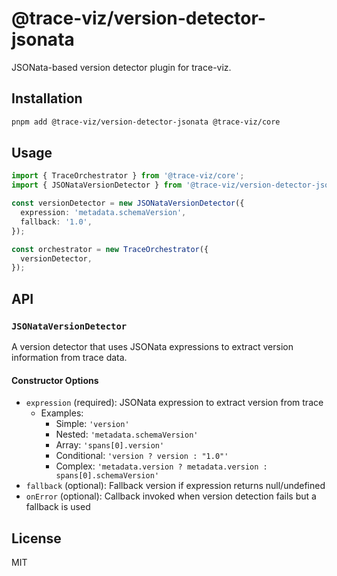 # @trace-viz/version-detector-jsonata

JSONata-based version detector plugin for trace-viz.

## Installation

```bash
pnpm add @trace-viz/version-detector-jsonata @trace-viz/core
```

## Usage

```typescript
import { TraceOrchestrator } from '@trace-viz/core';
import { JSONataVersionDetector } from '@trace-viz/version-detector-jsonata';

const versionDetector = new JSONataVersionDetector({
  expression: 'metadata.schemaVersion',
  fallback: '1.0',
});

const orchestrator = new TraceOrchestrator({
  versionDetector,
});
```

## API

### `JSONataVersionDetector`

A version detector that uses JSONata expressions to extract version information from trace data.

#### Constructor Options

- `expression` (required): JSONata expression to extract version from trace
  - Examples:
    - Simple: `'version'`
    - Nested: `'metadata.schemaVersion'`
    - Array: `'spans[0].version'`
    - Conditional: `'version ? version : "1.0"'`
    - Complex: `'metadata.version ? metadata.version : spans[0].schemaVersion'`
- `fallback` (optional): Fallback version if expression returns null/undefined
- `onError` (optional): Callback invoked when version detection fails but a fallback is used

## License

MIT
